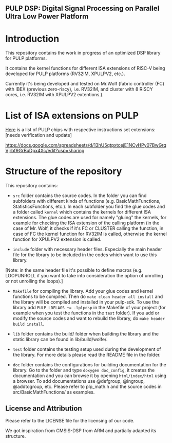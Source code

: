 ## PULP DSP: Digital Signal Processing on Parallel Ultra Low Power Platform

# Introduction

This repository contains the work in progress of an optimized DSP library for PULP platforms.

It contains the kernel functions for different ISA extensions of RISC-V being developed for PULP platforms (RV32IM, XPULPV2, etc.).

Currently it's being developed and tested on Mr.Wolf (fabric controller (FC) with IBEX (previous zero-riscy), i.e. RV32IM, and cluster with 8 RISCY cores, i.e. RV32IM with XPULPV2 extentions.).

# List of ISA extensions on PULP

[Here](https://docs.google.com/spreadsheets/d/13hU5qtpxtcejE1NCyHPy07BwGrqVjrbf9GrBuDpx4Xc/edit?usp=sharing) is a list of PULP chips with respective instructions set extensions: [needs verification and update]

https://docs.google.com/spreadsheets/d/13hU5qtpxtcejE1NCyHPy07BwGrqVjrbf9GrBuDpx4Xc/edit?usp=sharing

# Structure of the repository

This repository contains:

- `src` folder contains the source codes. In the folder you can find subfolders with different kinds of functions (e.g. BasicMathFunctions, StatisticsFunctions, etc.). In each subfolder you find the glue codes and a folder called `kernel` which contains the kernels for different ISA extensions. The glue codes are used for namely "gluing" the kernels, for example for checking the ISA extension of the calling platform (in the case of Mr. Wolf, it checks if it's FC or CLUSTER calling the function, in case of FC the kernel function for RV32IM is called, otherwise the kernel function for XPULPV2 extension is called.
 
- `include` folder with necessary header files. Especially the main header file for the library to be included in the codes which want to use this library.

[Note: in the same header file it's possible to define macros (e.g. LOOPUNROLL if you want to take into consideration the option of unrolling or not unrolling the loops).]

- `Makefile` for compiling the library. Add your glue codes and kernel functions to be compiled. Then do `make clean header all install` and the library will be compiled and installed in your pulp-sdk. To use the library add `PULP_LDFLAGS += -lplpdsp` in the Makefile of your project (for example when you test the functions in the `test` folder). If you add or modify the source codes and want to rebuild the library, do `make header build install`.

- `lib` folder contains the build/ folder when building the library and the static library can be found in lib/build/wolfe/.

- `test` folder contains the testing setup used during the development of the library. For more details please read the README file in the folder.

- `doc` folder contains the configurations for building documentation for the library. Go to the folder and type `doxygen doc_config`, it creates the documentation and you can browse it by opening `html/index/html` using a browser. To add documentations use @defgroup, @ingroup, @addtogroup, etc. Please refer to plp_math.h and the source codes in src/BasicMathFunctions/ as examples.


## License and Attribution
Please refer to the LICENSE file for the licensing of our code.

We got inspiration from CMSIS-DSP from ARM and partially adapted its structure.


